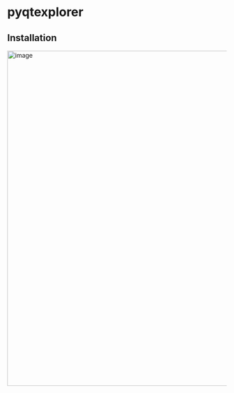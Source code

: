 # pyqtexplorer

## Installation
<img width="771" alt="image" src="https://user-images.githubusercontent.com/10359798/196435826-bd4dd4c6-7fbe-4cc0-a797-2a6ed4abb4e5.png">
